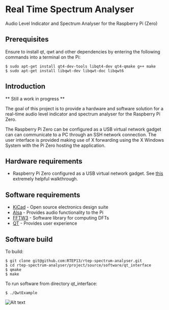 # Real Time Spectrum Analyser

Audio Level Indicator and Spectrum Analyser for the Raspberry Pi (Zero)

## Prerequisites

Ensure to install qt, qwt and other dependencies by entering the following commands into a terminal on the Pi:
```
$ sudo apt-get install qt4-dev-tools libqt4-dev qt4-qmake g++ make
$ sudo apt-get install libqwt-dev libqwt-doc libqwt6
```

## Introduction

** Still a work in progress **

The goal of this project is to provide a hardware and software solution for a real-time audio level indicator and spectrum analyser for the Raspberry Pi Zero.

The Raspberry Pi Zero can be configured as a USB virtual network gadget can can communicate to a PC through an SSH network connection. The user interface is provided making use of X forwarding using the X Windows System with the Pi Zero hosting the application.

## Hardware requirements

* Raspberry Pi Zero configured as a USB virtual network gadget. See [this](http://blog.gbaman.info/?p=699) extremely helpful walkthrough.
 
## Software requirements

* [KiCad](http://kicad-pcb.org/) - Open source electronics design suite
* [Alsa](https://www.alsa-project.org/) - Provides audio functionality to the Pi
* [FFTW3](http://www.fftw.org/) - Software library for computing DFTs
* [QT](https://www.qt.io/) - Provides user experience


## Software build

To build:
```
$ git clone git@github.com:RTEP13/rtep-spectrum-analyser.git
$ cd rtep-spectrum-analyser/project/source/software/qt_interface
$ qmake
$ make
```
To run software from directory qt\_interface:
```
$ ./QwtExample
```
![Alt text](https://raw.githubusercontent.com/RTEP13/rtep-spectrum-analyser/master/project/source/hardware/SPH0645LM4H-B_Mic_Board/_plot/png/rtep-audio-spectrum-analyser-ray-traced.png)

